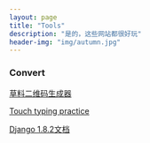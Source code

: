 ```yaml
---
layout: page
title: "Tools"
description: "是的，这些网站都很好玩"
header-img: "img/autumn.jpg"
---
```



### Convert 

[草料二维码生成器](http://cli.im/)

[Touch typing practice](http://www.wordlm.com/wubi/youxi/3989.html)

[Django 1.8.2文档](http://python.usyiyi.cn/django/intro/tutorial01.html)
